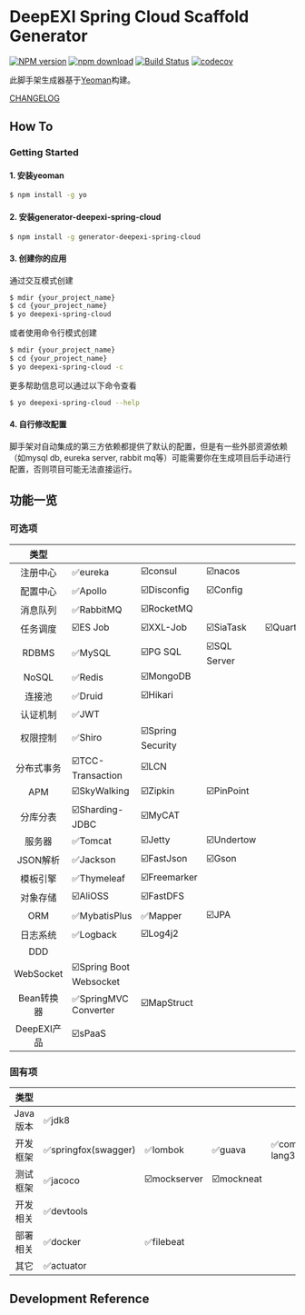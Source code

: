 # DeepEXI Spring Cloud Scaffold Generator

[![NPM version][npm-image]][npm-url]
[![npm download][download-image]][download-url]
[![Build Status](https://www.travis-ci.org/deepexi/generator-deepexi-spring-cloud.svg?branch=master)](https://www.travis-ci.org/deepexi/generator-deepexi-spring-cloud)
[![codecov](https://codecov.io/gh/deepexi/generator-deepexi-spring-cloud/branch/master/graph/badge.svg)](https://codecov.io/gh/deepexi/generator-deepexi-spring-cloud)

[npm-image]: https://img.shields.io/npm/v/generator-deepexi-spring-cloud.svg
[npm-url]: https://www.npmjs.com/package/generator-deepexi-spring-cloud
[download-image]: https://img.shields.io/npm/dm/generator-deepexi-spring-cloud.svg
[download-url]: https://www.npmjs.com/package/generator-deepexi-spring-cloud

此脚手架生成器基于[Yeoman](https://yeoman.io/)构建。

[CHANGELOG](./CHANGELOG.md)

## How To

### Getting Started

#### 1. 安装yeoman

```bash
$ npm install -g yo
```

#### 2. 安装generator-deepexi-spring-cloud

```bash
$ npm install -g generator-deepexi-spring-cloud
```

#### 3. 创建你的应用

通过交互模式创建

```bash
$ mdir {your_project_name}
$ cd {your_project_name}
$ yo deepexi-spring-cloud
```

或者使用命令行模式创建

```bash
$ mdir {your_project_name}
$ cd {your_project_name}
$ yo deepexi-spring-cloud -c
```

更多帮助信息可以通过以下命令查看

```bash
$ yo deepexi-spring-cloud --help
```

#### 4. 自行修改配置

脚手架对自动集成的第三方依赖都提供了默认的配置，但是有一些外部资源依赖（如mysql db, eureka server, rabbit mq等）可能需要你在生成项目后手动进行配置，否则项目可能无法直接运行。

## 功能一览

### 可选项

|**类型**||||||
|:-:|--|--|--|--|--|
|注册中心|✅eureka|☑️consul|☑️nacos|
|配置中心|✅Apollo|☑️Disconfig|☑️Config|
|消息队列|✅RabbitMQ|☑️RocketMQ|
|任务调度|☑️ES Job|☑️XXL-Job|☑️SiaTask|☑️Quartz|
|RDBMS|✅MySQL|☑️PG SQL|☑️SQL Server|
|NoSQL|✅Redis|☑️MongoDB|
|连接池|✅Druid|☑️Hikari|
|认证机制|✅JWT|
|权限控制|✅Shiro|☑️Spring Security|
|分布式事务|☑️TCC-Transaction|☑️LCN|
|APM|☑️SkyWalking|☑️Zipkin|☑️PinPoint|
|分库分表|☑️Sharding-JDBC|☑️MyCAT|
|服务器|✅Tomcat|☑️Jetty|☑️Undertow|
|JSON解析|✅Jackson|☑️FastJson|☑️Gson|
|模板引擎|✅Thymeleaf|☑️Freemarker|
|对象存储|☑️AliOSS|☑️FastDFS|
|ORM|✅MybatisPlus|✅Mapper|☑️JPA|
|日志系统|✅Logback|☑️Log4j2|
|DDD|
|WebSocket|☑️Spring Boot Websocket|
|Bean转换器|✅SpringMVC Converter|☑️MapStruct|
|DeepEXI产品|☑️sPaaS|




### 固有项

|**类型**||||||
|:-:|--|--|--|--|--|
|Java版本|✅jdk8|
|开发框架|✅springfox(swagger)|✅lombok|✅guava|✅common-lang3|
|测试框架|✅jacoco|☑️mockserver|☑️mockneat|
|开发相关|✅devtools|
|部署相关|✅docker|✅filebeat|
|其它|✅actuator|

## Development Reference
